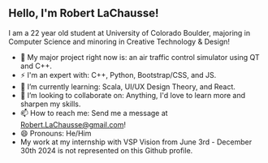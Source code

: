 ## Hello, I'm Robert LaChausse! 

I am a 22 year old student at University of Colorado Boulder, majoring in Computer Science and minoring in Creative Technology & Design!

- 🔭 My major project right now is: an air traffic control simulator using QT and C++.
- ⚡ I'm an expert with: C++, Python, Bootstrap/CSS, and JS.
- 🌱 I’m currently learning: Scala, UI/UX Design Theory, and React.
- 👯 I’m looking to collaborate on: Anything, I'd love to learn more and sharpen my skills.
- 📫 How to reach me: Send me a message at Robert.LaChausse@gmail.com!
- 😄 Pronouns: He/Him
- My work at my internship with VSP Vision from June 3rd - December 30th 2024 is not represented on this Github profile.
